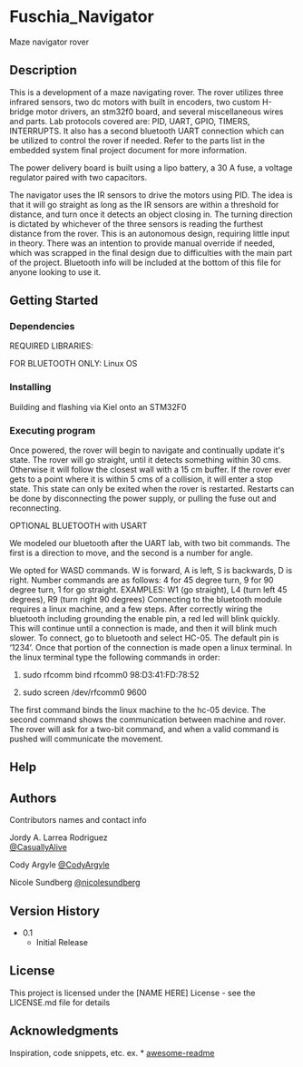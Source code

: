 # Fuschia_Navigator

Maze navigator rover

## Description

This is a development of a maze navigating rover. The rover utilizes three infrared sensors, two dc motors with built in encoders, two custom H-bridge motor drivers, an stm32f0 board, and several miscellaneous wires and parts. Lab protocols covered are: PID, UART, GPIO, TIMERS, INTERRUPTS. It also has a second bluetooth UART connection which can be utilized to control the rover if needed. Refer to the parts list in the embedded system final project document for more information.

The power delivery board is built using a lipo battery, a 30 A fuse, a voltage regulator paired with two capacitors. 

The navigator uses the IR sensors to drive the motors using PID. The idea is that it will go straight as long as the IR sensors are within a threshold for distance, and turn once it detects an object closing in. The turning direction is dictated by whichever of the three sensors is reading the furthest distance from the rover. This is an autonomous design, requiring little input in theory. There was an intention to provide manual override if needed, which was scrapped in the final design due to difficulties with the main part of the project. Bluetooth info will be included at the bottom of this file for anyone looking to use it. 


## Getting Started

### Dependencies

REQUIRED LIBRARIES:

FOR BLUETOOTH ONLY: Linux OS

### Installing

Building and flashing via Kiel onto an STM32F0 

### Executing program
Once powered, the rover will begin to navigate and continually update it's state. The rover will go straight, until it detects something within 30 cms. Otherwise it will follow the closest wall with a 15 cm buffer. If the rover ever gets to a point where it is within 5 cms of a collision, it will enter a stop state. This state can only be exited when the rover is restarted. Restarts can be done by disconnecting the power supply, or pulling the fuse out and reconnecting.

OPTIONAL BLUETOOTH with USART

We modeled our bluetooth after the UART lab, with two bit commands. The first is a direction to move, and the second is a number for angle.

We opted for WASD commands. W is forward, A is left, S is backwards, D is right.
Number commands are as follows: 4 for 45 degree turn, 9 for 90 degree turn, 1 for go straight. 
EXAMPLES: W1 (go straight), L4 (turn left 45 degrees), R9 (turn right 90 degrees)
Connecting to the bluetooth module requires a linux machine, and a few steps. After correctly wiring the bluetooth including grounding the enable pin, a red led will blink quickly. This will continue until a connection is made, and then it will blink much slower. To connect, go to bluetooth and select HC-05. The default pin is ‘1234’. Once that portion of the connection is made open a linux terminal. In the linux terminal type the following commands in order:

1. sudo rfcomm bind rfcomm0 98:D3:41:FD:78:52

2. sudo screen /dev/rfcomm0 9600

The first command binds the linux machine to the hc-05 device. The second command shows the communication between machine and rover. The rover will ask for a two-bit command, and when a valid command is pushed will communicate the movement.

## Help

## Authors

Contributors names and contact info

Jordy A. Larrea Rodriguez  
[@CasuallyAlive](https://github.com/CasuallyAlive)

Cody Argyle
[@CodyArgyle](https://github.com/CodyArgyle)

Nicole Sundberg
[@nicolesundberg](https://github.com/nicolesundberg)

## Version History

* 0.1
    * Initial Release

## License

This project is licensed under the [NAME HERE] License - see the LICENSE.md file for details

## Acknowledgments

Inspiration, code snippets, etc.
ex. * [awesome-readme](https://github.com/matiassingers/awesome-readme)
